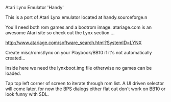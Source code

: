 Atari Lynx Emulator 'Handy'

This is a port of Atari Lynx emulator located at handy.sourceforge.n

You'll need both rom games and a bootrom image. atariage.com is an awesome Atari site so check out the Lynx section ...

http://www.atariage.com/software_search.html?SystemID=LYNX

Create misc/roms/lynx on your Playbook/BB10 if it's not automatically created...

Inside here we need the lynxboot.img file otherwise no games can be loaded.

Tap top left corner of screen to iterate through rom list.  A UI driven selector will come later, for now the BPS dialogs either flat out don't work on BB10 or look funny with SDL.

